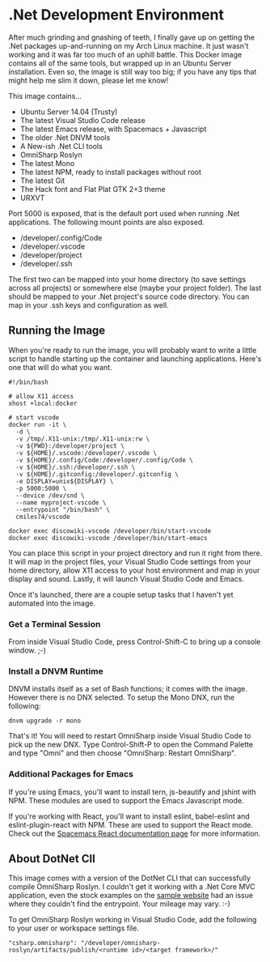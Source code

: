 .Net Development Environment
============================

After much grinding and gnashing of teeth, I finally gave up on getting the .Net
packages up-and-running on my Arch Linux machine. It just wasn't working and it
was far too much of an uphill battle. This Docker image contains all of the same
tools, but wrapped up in an Ubuntu Server installation. Even so, the image is
still way too big; if you have any tips that might help me slim it down, please
let me know!

This image contains...

* Ubuntu Server 14.04 (Trusty)
* The latest Visual Studio Code release
* The latest Emacs release, with Spacemacs + Javascript
* The older .Net DNVM tools
* A New-ish .Net CLI tools
* OmniSharp Roslyn
* The latest Mono 
* The latest NPM, ready to install packages without root
* The latest Git
* The Hack font and Flat Plat GTK 2+3 theme
* URXVT

Port 5000 is exposed, that is the default port used when running .Net
applications. The following mount points are also exposed.

* /developer/.config/Code
* /developer/.vscode
* /developer/project
* /developer/.ssh
      
The first two can be mapped into your home directory (to save settings across
all projects) or somewhere else (maybe your project folder). The last should be
mapped to your .Net project's source code directory. You can map in your .ssh
keys and configuration as well.

Running the Image
-----------------

When you're ready to run the image, you will probably want to write a little
script to handle starting up the container and launching applications. Here's
one that will do what you want.

    #!/bin/bash

    # allow X11 access
    xhost +local:docker

    # start vscode
    docker run -it \
      -d \
      -v /tmp/.X11-unix:/tmp/.X11-unix:rw \
      -v ${PWD}:/developer/project \
      -v ${HOME}/.vscode:/developer/.vscode \
      -v ${HOME}/.config/Code:/developer/.config/Code \
      -v ${HOME}/.ssh:/developer/.ssh \
      -v ${HOME}/.gitconfig:/developer/.gitconfig \
      -e DISPLAY=unix${DISPLAY} \
      -p 5000:5000 \
      --device /dev/snd \
      --name myproject-vscode \      
      --entrypoint "/bin/bash" \
      cmiles74/vscode

    docker exec discowiki-vscode /developer/bin/start-vscode
    docker exec discowiki-vscode /developer/bin/start-emacs

You can place this script in your project directory and run it right from there.
It will map in the project files, your Visual Studio Code settings from your
home directory, allow X11 access to your host environment and map in your
display and sound. Lastly, it will launch Visual Studio Code and Emacs.

Once it's launched, there are a couple setup tasks that I haven't yet automated
into the image. 

### Get a Terminal Session

From inside Visual Studio Code, press Control-Shift-C to bring up a console
window. ;-)

### Install a DNVM Runtime

DNVM installs itself as a set of Bash functions; it comes with the image.
However there is no DNX selected. To setup the Mono DNX, run the following:

    dnvm upgrade -r mono 
    
That's it! You will need to restart OmniSharp inside Visual Studio Code to pick
up the new DNX. Type Control-Shift-P to open the Command Palette and type "Omni"
and then choose "OmniSharp: Restart OmniSharp". 

### Additional Packages for Emacs

If you're using Emacs, you'll want to install tern, js-beautify and jshint with
NPM. These modules are used to support the Emacs Javascript mode. 

If you're working with React, you'll want to install eslint, babel-eslint and
eslint-plugin-react with NPM. These are used to support the React mode. Check
out the
[Spacemacs React documentation page](https://github.com/syl20bnr/spacemacs/tree/master/layers/%2Bframeworks/react)
for more information.

About DotNet ClI
----------------

This image comes with a version of the DotNet CLI that can successfully compile
OmniSharp Roslyn. I couldn't get it working with a .Net Core MVC application,
even the stock examples on the
[sample website](https://github.com/aspnet/cli-samples) had an issue where they
couldn't find the entrypoint. Your mileage may vary. :-)

To get OmniSharp Roslyn working in Visual Studio Code, add the following to your
user or workspace settings file.

    "csharp.omnisharp": "/developer/omnisharp-roslyn/artifacts/publish/<runtime id>/<target framework>/"
    

